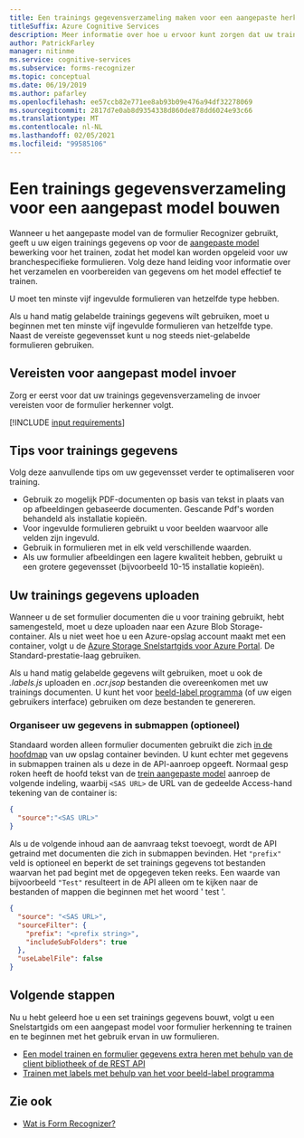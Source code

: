 ```yaml
---
title: Een trainings gegevensverzameling maken voor een aangepaste herkenner van het model formulier
titleSuffix: Azure Cognitive Services
description: Meer informatie over hoe u ervoor kunt zorgen dat uw trainings gegevensverzameling is geoptimaliseerd voor het trainen van een model voor formulier herkenning.
author: PatrickFarley
manager: nitinme
ms.service: cognitive-services
ms.subservice: forms-recognizer
ms.topic: conceptual
ms.date: 06/19/2019
ms.author: pafarley
ms.openlocfilehash: ee57ccb82e771ee8ab93b09e476a94df32278069
ms.sourcegitcommit: 2817d7e0ab8d9354338d860de878dd6024e93c66
ms.translationtype: MT
ms.contentlocale: nl-NL
ms.lasthandoff: 02/05/2021
ms.locfileid: "99585106"
---
```

# <a name="build-a-training-data-set-for-a-custom-model"></a>Een trainings gegevensverzameling voor een aangepast model bouwen

Wanneer u het aangepaste model van de formulier Recognizer gebruikt, geeft u uw eigen trainings gegevens op voor de [aangepaste model](https://westus2.dev.cognitive.microsoft.com/docs/services/form-recognizer-api-v2/operations/TrainCustomModelAsync) bewerking voor het trainen, zodat het model kan worden opgeleid voor uw branchespecifieke formulieren. Volg deze hand leiding voor informatie over het verzamelen en voorbereiden van gegevens om het model effectief te trainen.

U moet ten minste vijf ingevulde formulieren van hetzelfde type hebben.

Als u hand matig gelabelde trainings gegevens wilt gebruiken, moet u beginnen met ten minste vijf ingevulde formulieren van hetzelfde type. Naast de vereiste gegevensset kunt u nog steeds niet-gelabelde formulieren gebruiken.

## <a name="custom-model-input-requirements"></a>Vereisten voor aangepast model invoer

Zorg er eerst voor dat uw trainings gegevensverzameling de invoer vereisten voor de formulier herkenner volgt.

[!INCLUDE [input requirements](./includes/input-requirements.md)]

## <a name="training-data-tips"></a>Tips voor trainings gegevens

Volg deze aanvullende tips om uw gegevensset verder te optimaliseren voor training.

* Gebruik zo mogelijk PDF-documenten op basis van tekst in plaats van op afbeeldingen gebaseerde documenten. Gescande Pdf's worden behandeld als installatie kopieën.
* Voor ingevulde formulieren gebruikt u voor beelden waarvoor alle velden zijn ingevuld.
* Gebruik in formulieren met in elk veld verschillende waarden.
* Als uw formulier afbeeldingen een lagere kwaliteit hebben, gebruikt u een grotere gegevensset (bijvoorbeeld 10-15 installatie kopieën).

## <a name="upload-your-training-data"></a>Uw trainings gegevens uploaden

Wanneer u de set formulier documenten die u voor training gebruikt, hebt samengesteld, moet u deze uploaden naar een Azure Blob Storage-container. Als u niet weet hoe u een Azure-opslag account maakt met een container, volgt u de [Azure Storage Snelstartgids voor Azure Portal](../../storage/blobs/storage-quickstart-blobs-portal.md). De Standard-prestatie-laag gebruiken.

Als u hand matig gelabelde gegevens wilt gebruiken, moet u ook de *.labels.js* uploaden en *.ocr.jsop* bestanden die overeenkomen met uw trainings documenten. U kunt het voor [beeld-label programma](./quickstarts/label-tool.md) (of uw eigen gebruikers interface) gebruiken om deze bestanden te genereren.

### <a name="organize-your-data-in-subfolders-optional"></a>Organiseer uw gegevens in submappen (optioneel)

Standaard worden alleen formulier documenten gebruikt die zich [in de hoofdmap](https://westus2.dev.cognitive.microsoft.com/docs/services/form-recognizer-api-v2/operations/TrainCustomModelAsync) van uw opslag container bevinden. U kunt echter met gegevens in submappen trainen als u deze in de API-aanroep opgeeft. Normaal gesp roken heeft de hoofd tekst van de [trein aangepaste model](https://westus2.dev.cognitive.microsoft.com/docs/services/form-recognizer-api-v2/operations/TrainCustomModelAsync) aanroep de volgende indeling, waarbij `<SAS URL>` de URL van de gedeelde Access-hand tekening van de container is:

```json
{
  "source":"<SAS URL>"
}
```

Als u de volgende inhoud aan de aanvraag tekst toevoegt, wordt de API getraind met documenten die zich in submappen bevinden. Het `"prefix"` veld is optioneel en beperkt de set trainings gegevens tot bestanden waarvan het pad begint met de opgegeven teken reeks. Een waarde van bijvoorbeeld `"Test"` resulteert in de API alleen om te kijken naar de bestanden of mappen die beginnen met het woord ' test '.

```json
{
  "source": "<SAS URL>",
  "sourceFilter": {
    "prefix": "<prefix string>",
    "includeSubFolders": true
  },
  "useLabelFile": false
}
```

## <a name="next-steps"></a>Volgende stappen

Nu u hebt geleerd hoe u een set trainings gegevens bouwt, volgt u een Snelstartgids om een aangepast model voor formulier herkenning te trainen en te beginnen met het gebruik ervan in uw formulieren.

* [Een model trainen en formulier gegevens extra heren met behulp van de client bibliotheek of de REST API](./quickstarts/client-library.md)
* [Trainen met labels met behulp van het voor beeld-label programma](./quickstarts/label-tool.md)

## <a name="see-also"></a>Zie ook

* [Wat is Form Recognizer?](./overview.md)